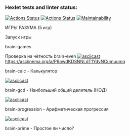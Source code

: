 ### Hexlet tests and linter status:
[![Actions Status](https://github.com/Dima343316/python-project-lvl1/workflows/hexlet-check/badge.svg)](https://github.com/Dima343316/python-project-lvl1/actions)
[![Actions Status](https://github.com/Dima343316/python-project-lvl1/workflows/linter-check/badge.svg)](https://github.com/Dima343316/python-project-lvl1/actions)
[![Maintainability](https://api.codeclimate.com/v1/badges/b7326496513047c12cfe/maintainability)](https://codeclimate.com/github/Dima343316/python-project-lvl1/maintainability)


ИГРЫ РАЗУМА
(5 игр)

Запуск игры

brain-games

Проверка на чётность
brain-even
[![asciicast](https://asciinema.org/a/8cZlGsVZQJcbA8BOOAjIPoAGm.svg)](https://asciinema.org/a/8cZlGsVZQJcbA8BOOAjIPoAGm)
https://asciinema.org/a/P6awdKDSNNLdT1YdvNCumuumq
 

brain-calc - Калькулятор


[![asciicast](https://asciinema.org/a/iEfjYKYuCT3BDoMjPYquUk1R2.svg)](https://asciinema.org/a/iEfjYKYuCT3BDoMjPYquUk1R2)

brain-gcd - Наибольший общий делитель (НОД)


[![asciicast](https://asciinema.org/a/KqAVQjPbR71fZdBeGhuKD0zsG.svg)](https://asciinema.org/a/KqAVQjPbR71fZdBeGhuKD0zsG)



brain-progression - Арифметическая прогрессия

[![asciicast](https://asciinema.org/a/UCkTh1BDdbPIzY6Cm05f2uZSR.svg)](https://asciinema.org/a/UCkTh1BDdbPIzY6Cm05f2uZSR)

brain-prime - Простое ли число?
